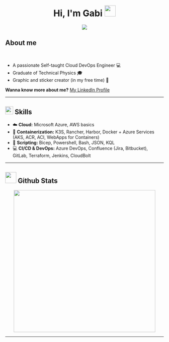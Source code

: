 <h1 align="center"><b>Hi, I'm Gabi </b><img src="https://media.giphy.com/media/hvRJCLFzcasrR4ia7z/giphy.gif" width="35"></h1>

<p align="center">
  <a href="https://github.com/DenverCoder1/readme-typing-svg"><img src="https://readme-typing-svg.herokuapp.com?font=Time+New+Roman&color=cyan&size=25&center=true&vCenter=true&width=600&height=100&lines=Self-taught+Cloud+DevOps;Graduate+of+Technical+Physics"></a>
</p>
	
## **About me**

<br>

- A passionate Self-taught Cloud DevOps Engineer :computer:
- Graduate of Technical Physics :mortar_board:
- Graphic and sticker creator (in my free time) :art:

**Wanna know more about me?** [My LinkedIn Profile](https://read.cv/0xabdulkhalid)

---

## <img src="https://media2.giphy.com/media/QssGEmpkyEOhBCb7e1/giphy.gif?cid=ecf05e47a0n3gi1bfqntqmob8g9aid1oyj2wr3ds3mg700bl&rid=giphy.gif" width ="25"><b> Skills</b>

- :cloud: **Cloud:** Microsoft Azure, AWS basics
- :whale: **Containerization:** K3S, Rancher, Harbor, Docker + Azure Services (AKS, ACR, ACI, WebApps for Containers)
- :page_facing_up: **Scripting:** Bicep, Powershell, Bash, JSON, KQL
- :computer: **CI/CD & DevOps:** Azure DevOps, Confluence (Jira, Bitbucket), GitLab, Terraform, Jenkins, CloudBolt

---

## <img src="https://media.giphy.com/media/iY8CRBdQXODJSCERIr/giphy.gif" width="35"><b> Github Stats </b>

<div align="center">

<a href="https://github.com/GabiBia">
  <img src="https://github-readme-stats.vercel.app/api?username=GabiBia&include_all_commits=true&count_private=true&show_icons=true&line_height=20&title_color=7A7ADB&icon_color=2234AE&text_color=D3D3D3&bg_color=0,000000,130F40" width="450"/>
</a>
</div>

---
